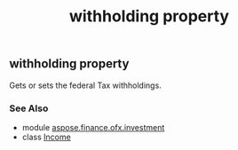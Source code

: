 ﻿---
title: withholding property
second_title: Aspose.Finance for Python via .NET API References
description: 
type: docs
weight: 130
url: /python-net/aspose.finance.ofx.investment/income/withholding/
is_root: false
---

## withholding property


Gets or sets the federal Tax withholdings.

### See Also
* module [aspose.finance.ofx.investment](../../)
* class [Income](/finance/python-net/aspose.finance.ofx.investment/income)
